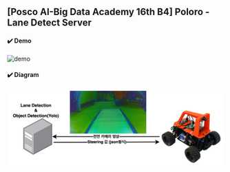 ## [Posco AI-Big Data Academy 16th B4] Poloro - Lane Detect Server

#### ✔️ Demo
![demo](./assets/demo.gif)

#### ✔️ Diagram
![diagram](./assets/diagram.png)
